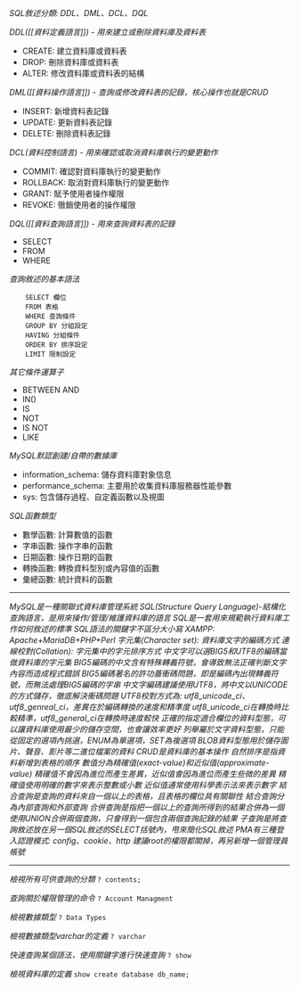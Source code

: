 *SQL敘述分類: DDL、DML、DCL、DQL*

*DDL([[資料定義語言]]) - 用來建立或刪除資料庫及資料表*
- CREATE: 建立資料庫或資料表
- DROP: 刪除資料庫或資料表
- ALTER: 修改資料庫或資料表的結構

*DML([[資料操作語言]]) - 查詢或修改資料表的記錄，核心操作也就是CRUD*
- INSERT: 新增資料表記錄
- UPDATE: 更新資料表記錄
- DELETE: 刪除資料表記錄

*DCL(資料控制語言) - 用來確認或取消資料庫執行的變更動作*
- COMMIT: 確認對資料庫執行的變更動作
- ROLLBACK: 取消對資料庫執行的變更動作
- GRANT: 賦予使用者操作權限
- REVOKE: 徹銷使用者的操作權限

*DQL([[資料查詢語言]]) - 用來查詢資料表的記錄*
- SELECT
- FROM
- WHERE

*查詢敘述的基本語法*
```
	SELECT 欄位
	FROM 表格
	WHERE 查詢條件
	GROUP BY 分組設定
	HAVING 分組條件
	ORDER BY 排序設定
	LIMIT 限制設定
```

*其它條件運算子*
- BETWEEN AND
- IN()
- IS
- NOT
- IS NOT
- LIKE

*MySQL默認創建/自帶的數據庫*
- information_schema: 儲存資料庫對象信息
- performance_schema: 主要用於收集資料庫服務器性能參數
- sys: 包含儲存過程、自定義函數以及視圖

*SQL函數類型*
- 數學函數: 計算數值的函數
- 字串函數: 操作字串的函數
- 日期函數: 操作日期的函數
- 轉換函數: 轉換資料型別或內容值的函數
- 彙總函數: 統計資料的函數

***

*MySQL是一種關聯式資料庫管理系統*
*SQL(Structure Query Language)-結構化查詢語言，是用來操作/管理/維護資料庫的語言*
*SQL是一套用來規範執行資料庫工作如何敘述的標準*
*SQL語法的關鍵字不區分大小寫*
*XAMPP: Apache+MariaDB+PHP+Perl*
*字元集(Character set): 資料庫文字的編碼方式*
*連線校對(Collation): 字元集中的字元排序方式*
*中文字可以選BIG5和UTF8的編碼當做資料庫的字元集*
*BIG5編碼的中文含有特殊轉義符號，會導致無法正確判斷文字內容而造成程式錯誤*
*BIG5編碼著名的許功蓋衝碼問題，即是編碼內出現轉義符號，而無法處理BIG5編碼的字串*
*中文字編碼建議使用UTF8，將中文以UNICODE的方式儲存，徹底解決衝碼問題*
*UTF8校對方式為: utf8_unicode_ci、utf8_genreal_ci，差異在於編碼轉換的速度和精準度*
*utf8_unicode_ci在轉換時比較精準，utf8_general_ci在轉換時速度較快*
*正確的指定適合欄位的資料型態，可以讓資料庫使用最少的儲存空間，也會讓效率更好*
*列舉屬於文字資料型態，只能從固定的選項內挑選，ENUM為單選項，SET為複選項*
*BLOB資料型態用於儲存圖片、聲音、影片等二進位檔案的資料*
*CRUD是資料庫的基本操作*
*自然排序是指資料新增到表格的順序*
*數值分為精確值(exact-value)和近似值(approximate-value)*
*精確值不會因為進位而產生差異，近似值會因為進位而產生些微的差異*
*精確值使用明確的數字來表示整數或小數*
*近似值通常使用科學表示法來表示數字*
*結合查詢是查詢的資料來自一個以上的表格，且表格的欄位具有關聯性*
*結合查詢分為內部查詢和外部查詢*
*合併查詢是指把一個以上的查詢所得到的結果合併為一個*
*使用UNION合併兩個查詢，只會得到一個包含兩個查詢記錄的結果*
*子查詢是將查詢敘述放在另一個SQL敘述的SELECT括號內，甩來簡化SQL敘述*
*PMA有三種登入認證模式: config、cookie、http*
*建議root的權限都關掉，再另新增一個管理員帳號*

***

*檢視所有可供查詢的分類*
`? contents;`

*查詢關於權限管理的命令*
`? Account Managment`

*檢視數據類型*
`? Data Types`

*檢視數據類型varchar的定義*
`? varchar`

*快速查詢某個語法，使用關鍵字進行快速查詢*
`? show`

*檢視資料庫的定義*
`show create database db_name;`
